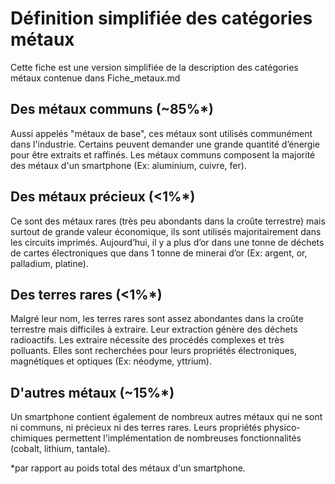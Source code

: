 # Définition simplifiée des catégories métaux

Cette fiche est une version simplifiée de la description des catégories métaux contenue dans Fiche_metaux.md

## Des métaux communs (~85%*)
Aussi appelés "métaux de base", ces métaux sont utilisés communément dans l'industrie. Certains peuvent demander une grande quantité d’énergie pour être extraits et raffinés.
Les métaux communs composent la majorité des métaux d'un smartphone (Ex: aluminium, cuivre, fer).

## Des métaux précieux (<1%*)
Ce sont des métaux rares (très peu abondants dans la croûte terrestre) mais surtout de grande valeur économique, ils sont utilisés majoritairement dans les circuits imprimés. Aujourd’hui, il y a plus d’or dans une tonne de déchets de cartes électroniques que dans 1 tonne de minerai d’or (Ex: argent, or, palladium, platine).

## Des terres rares (<1%*)
Malgré leur nom, les terres rares sont assez abondantes dans la croûte terrestre mais difficiles à extraire. Leur extraction génère des déchets radioactifs. Les extraire nécessite des procédés complexes et très polluants. Elles sont recherchées pour leurs propriétés électroniques, magnétiques et optiques (Ex: néodyme, yttrium).

## D'autres métaux (~15%*)
Un smartphone contient également de nombreux autres métaux qui ne sont ni communs, ni précieux ni des terres rares. Leurs propriétés physico-chimiques permettent l'implémentation de nombreuses fonctionnalités (cobalt, lithium, tantale).


*par rapport au poids total des métaux d'un smartphone.
